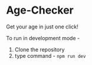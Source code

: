 # Age-Checker

Get your age in just one click!

To run in development mode - 

1. Clone the repository
2. type command - `npm run dev`
